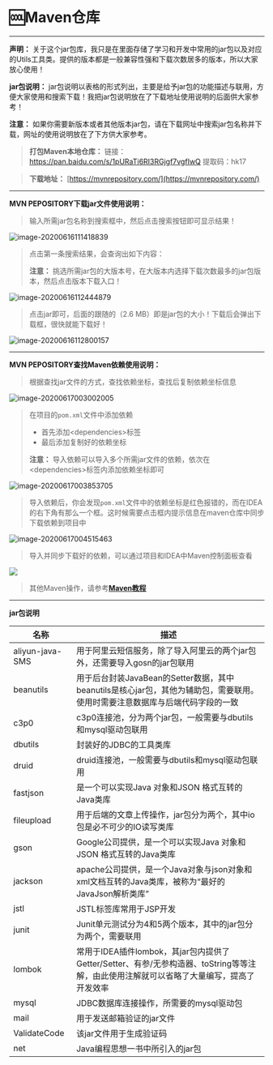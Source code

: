 # 🆒Maven仓库

------

**声明：** 关于这个jar包库，我只是在里面存储了学习和开发中常用的jar包以及对应的Utils工具类。提供的版本都是一般兼容性强和下载次数居多的版本，所以大家放心使用！

**jar包说明：** jar包说明以表格的形式列出，主要是给予jar包的功能描述与联用，方便大家使用和搜索下载！我把jar包说明放在了下载地址使用说明的后面供大家参考！

**注意：** 如果你需要新版本或者其他版本jar包，请在下载网址中搜索jar包名称并下载，网址的使用说明放在了下方供大家参考。

> **打包Maven本地仓库：** 链接：https://pan.baidu.com/s/1pURaTi6RI3RGjgf7vgfIwQ 提取码：hk17

> **下载地址：** [https://mvnrepository.com/](https://mvnrepository.com/)

------

**MVN PEPOSITORY下载jar文件使用说明：** 

> 输入所需jar包名称到搜索框中，然后点击搜索按钮即可显示结果！

![image-20200616111418839](https://gitee.com/Ziphtracks/Figurebed/raw/master/img/1/20200616111423.png)

> 点击第一条搜索结果，会查询出如下内容：
>
> **注意：** 挑选所需jar包的大版本号，在大版本内选择下载次数最多的jar包版本，然后点击版本下载入口！

![image-20200616112444879](https://gitee.com/Ziphtracks/Figurebed/raw/master/img/1/20200616112447.png)

> 点击jar即可，后面的跟随的（2.6 MB）即是jar包的大小！下载后会弹出下载框，很快就能下载好！

![image-20200616112800157](https://gitee.com/Ziphtracks/Figurebed/raw/master/img/1/20200616112802.png)



------



**MVN PEPOSITORY查找Maven依赖使用说明：** 

> 根据查找jar文件的方式，查找依赖坐标，查找后复制依赖坐标信息

![image-20200617003002005](https://gitee.com/Ziphtracks/Figurebed/raw/master/img/1/20200617003149.png)

> 在项目的`pom.xml`文件中添加依赖
>
> - 首先添加\<dependencies>标签
> - 最后添加复制好的依赖坐标
>
> **注意：** 导入依赖可以导入多个所需jar文件的依赖，依次在\<dependencies>标签内添加依赖坐标即可

![image-20200617003853705](https://gitee.com/Ziphtracks/Figurebed/raw/master/img/1/20200617003856.png)

> 导入依赖后，你会发现`pom.xml`文件中的依赖坐标是红色报错的，而在IDEA的右下角有那么一个框。这时候需要点击框内提示信息在maven仓库中同步下载依赖到项目中

![image-20200617004515463](https://gitee.com/Ziphtracks/Figurebed/raw/master/img/1/20200617004827.png)

> 导入并同步下载好的依赖，可以通过项目和IDEA中Maven控制面板查看

![](https://gitee.com/Ziphtracks/Figurebed/raw/master/img/1/20200617005658.png)

> 其他Maven操作，请参考[**Maven教程**](https://github.com/Ziphtracks/JavaLearningmanual/blob/master/docs/developer-tools/Maven%E5%BA%94%E7%94%A8.md)



------



**jar包说明** 

| 名称            | 描述                                                         |
| --------------- | ------------------------------------------------------------ |
| aliyun-java-SMS | 用于阿里云短信服务，除了导入阿里云的两个jar包外，还需要导入gosn的jar包联用 |
| beanutils       | 用于后台封装JavaBean的Setter数据，其中beanutils是核心jar包，其他为辅助包，需要联用。使用时需要注意数据库与后端代码字段的一致 |
| c3p0            | c3p0连接池，分为两个jar包，一般需要与dbutils和mysql驱动包联用 |
| dbutils         | 封装好的JDBC的工具类库                                       |
| druid           | druid连接池，一般需要与dbutils和mysql驱动包联用              |
| fastjson        | 是一个可以实现Java 对象和JSON 格式互转的Java类库             |
| fileupload      | 用于后端的文章上传操作，jar包分为两个，其中io包是必不可少的IO读写类库 |
| gson            | Google公司提供，是一个可以实现Java 对象和JSON 格式互转的Java类库 |
| jackson         | apache公司提供，是一个Java对象与json对象和xml文档互转的Java类库，被称为“最好的JavaJson解析类库” |
| jstl            | JSTL标签库常用于JSP开发                                      |
| junit           | Junit单元测试分为4和5两个版本，其中的jar包分为两个，需要联用 |
| lombok          | 常用于IDEA插件lombok，其jar包内提供了Getter/Setter、有参/无参构造器、toString等等注解，由此使用注解就可以省略了大量编写，提高了开发效率 |
| mysql           | JDBC数据库连接操作，所需要的mysql驱动包                      |
| mail            | 用于发送邮箱验证的jar文件                                    |
| ValidateCode    | 该jar文件用于生成验证码                                      |
| net             | Java编程思想一书中所引入的jar包                              |


